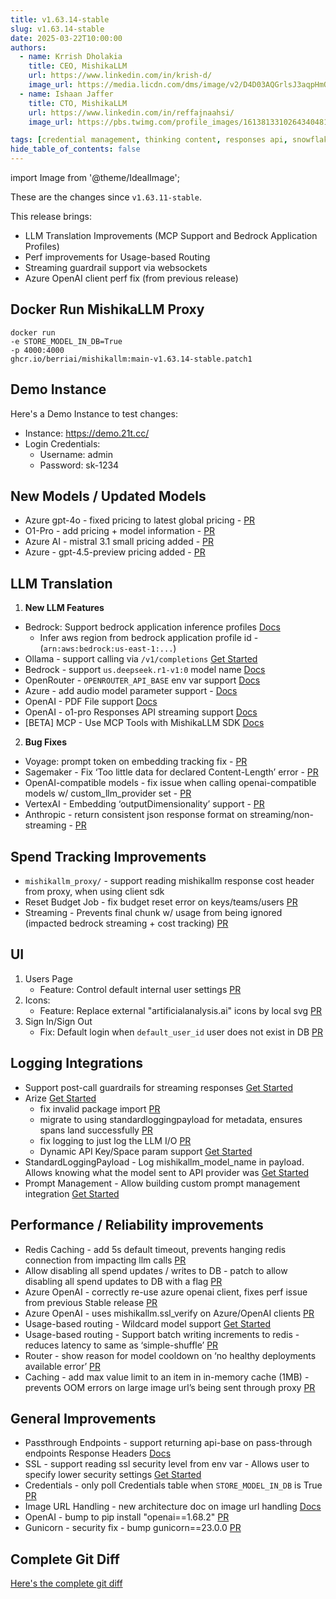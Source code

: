 ```yaml
---
title: v1.63.14-stable
slug: v1.63.14-stable
date: 2025-03-22T10:00:00
authors:
  - name: Krrish Dholakia
    title: CEO, MishikaLLM
    url: https://www.linkedin.com/in/krish-d/
    image_url: https://media.licdn.com/dms/image/v2/D4D03AQGrlsJ3aqpHmQ/profile-displayphoto-shrink_400_400/B4DZSAzgP7HYAg-/0/1737327772964?e=1749686400&v=beta&t=Hkl3U8Ps0VtvNxX0BNNq24b4dtX5wQaPFp6oiKCIHD8
  - name: Ishaan Jaffer
    title: CTO, MishikaLLM
    url: https://www.linkedin.com/in/reffajnaahsi/
    image_url: https://pbs.twimg.com/profile_images/1613813310264340481/lz54oEiB_400x400.jpg

tags: [credential management, thinking content, responses api, snowflake]
hide_table_of_contents: false
---
```


import Image from '@theme/IdealImage';

These are the changes since `v1.63.11-stable`.

This release brings:
- LLM Translation Improvements (MCP Support and Bedrock Application Profiles)
- Perf improvements for Usage-based Routing
- Streaming guardrail support via websockets
- Azure OpenAI client perf fix (from previous release)

## Docker Run MishikaLLM Proxy

```
docker run
-e STORE_MODEL_IN_DB=True
-p 4000:4000
ghcr.io/berriai/mishikallm:main-v1.63.14-stable.patch1
```

## Demo Instance

Here's a Demo Instance to test changes:
- Instance: https://demo.21t.cc/
- Login Credentials:
    - Username: admin
    - Password: sk-1234



## New Models / Updated Models

- Azure gpt-4o - fixed pricing to latest global pricing - [PR](https://github.com/skorpland/mishikallm/pull/9361)
- O1-Pro - add pricing + model information - [PR](https://github.com/skorpland/mishikallm/pull/9397)
- Azure AI - mistral 3.1 small pricing added - [PR](https://github.com/skorpland/mishikallm/pull/9453)
- Azure - gpt-4.5-preview pricing added - [PR](https://github.com/skorpland/mishikallm/pull/9453)



## LLM Translation

1. **New LLM Features**

- Bedrock: Support bedrock application inference profiles [Docs](https://docs.21t.cc/docs/providers/bedrock#bedrock-application-inference-profile)
   - Infer aws region from bedrock application profile id - (`arn:aws:bedrock:us-east-1:...`)
- Ollama - support calling via `/v1/completions` [Get Started](../../docs/providers/ollama#using-ollama-fim-on-v1completions)
- Bedrock - support `us.deepseek.r1-v1:0` model name [Docs](../../docs/providers/bedrock#supported-aws-bedrock-models)
- OpenRouter - `OPENROUTER_API_BASE` env var support [Docs](../../docs/providers/openrouter.md)
- Azure - add audio model parameter support - [Docs](../../docs/providers/azure#azure-audio-model)
- OpenAI - PDF File support [Docs](../../docs/completion/document_understanding#openai-file-message-type)
- OpenAI - o1-pro Responses API streaming support [Docs](../../docs/response_api.md#streaming)
- [BETA] MCP - Use MCP Tools with MishikaLLM SDK [Docs](../../docs/mcp)

2. **Bug Fixes**

- Voyage: prompt token on embedding tracking fix - [PR](https://github.com/skorpland/mishikallm/commit/56d3e75b330c3c3862dc6e1c51c1210e48f1068e)
- Sagemaker - Fix ‘Too little data for declared Content-Length’ error - [PR](https://github.com/skorpland/mishikallm/pull/9326)
- OpenAI-compatible models - fix issue when calling openai-compatible models w/ custom_llm_provider set - [PR](https://github.com/skorpland/mishikallm/pull/9355)
- VertexAI - Embedding ‘outputDimensionality’ support - [PR](https://github.com/skorpland/mishikallm/commit/437dbe724620675295f298164a076cbd8019d304)
- Anthropic - return consistent json response format on streaming/non-streaming - [PR](https://github.com/skorpland/mishikallm/pull/9437)

## Spend Tracking Improvements

- `mishikallm_proxy/` - support reading mishikallm response cost header from proxy, when using client sdk 
- Reset Budget Job - fix budget reset error on keys/teams/users [PR](https://github.com/skorpland/mishikallm/pull/9329)
- Streaming - Prevents final chunk w/ usage from being ignored (impacted bedrock streaming + cost tracking) [PR](https://github.com/skorpland/mishikallm/pull/9314)


## UI

1. Users Page
   - Feature: Control default internal user settings [PR](https://github.com/skorpland/mishikallm/pull/9328)
2. Icons:
   - Feature: Replace external "artificialanalysis.ai" icons by local svg [PR](https://github.com/skorpland/mishikallm/pull/9374)
3. Sign In/Sign Out
   - Fix: Default login when `default_user_id` user does not exist in DB [PR](https://github.com/skorpland/mishikallm/pull/9395)


## Logging Integrations

- Support post-call guardrails for streaming responses [Get Started](../../docs/proxy/guardrails/custom_guardrail#1-write-a-customguardrail-class)
- Arize [Get Started](../../docs/observability/arize_integration)
   - fix invalid package import [PR](https://github.com/skorpland/mishikallm/pull/9338)
   - migrate to using standardloggingpayload for metadata, ensures spans land successfully [PR](https://github.com/skorpland/mishikallm/pull/9338)
   - fix logging to just log the LLM I/O [PR](https://github.com/skorpland/mishikallm/pull/9353)
   - Dynamic API Key/Space param support [Get Started](../../docs/observability/arize_integration#pass-arize-spacekey-per-request)
- StandardLoggingPayload - Log mishikallm_model_name in payload. Allows knowing what the model sent to API provider was [Get Started](../../docs/proxy/logging_spec#standardlogginghiddenparams)
- Prompt Management - Allow building custom prompt management integration [Get Started](../../docs/proxy/custom_prompt_management.md)

## Performance / Reliability improvements

- Redis Caching - add 5s default timeout, prevents hanging redis connection from impacting llm calls [PR](https://github.com/skorpland/mishikallm/commit/db92956ae33ed4c4e3233d7e1b0c7229817159bf)
- Allow disabling all spend updates / writes to DB - patch to allow disabling all spend updates to DB with a flag [PR](https://github.com/skorpland/mishikallm/pull/9331)
- Azure OpenAI - correctly re-use azure openai client, fixes perf issue from previous Stable release [PR](https://github.com/skorpland/mishikallm/commit/f2026ef907c06d94440930917add71314b901413)
- Azure OpenAI - uses mishikallm.ssl_verify on Azure/OpenAI clients [PR](https://github.com/skorpland/mishikallm/commit/f2026ef907c06d94440930917add71314b901413)
- Usage-based routing - Wildcard model support [Get Started](../../docs/proxy/usage_based_routing#wildcard-model-support)
- Usage-based routing - Support batch writing increments to redis - reduces latency to same as ‘simple-shuffle’ [PR](https://github.com/skorpland/mishikallm/pull/9357)
- Router - show reason for model cooldown on ‘no healthy deployments available error’ [PR](https://github.com/skorpland/mishikallm/pull/9438)
- Caching - add max value limit to an item in in-memory cache (1MB) - prevents OOM errors on large image url’s being sent through proxy [PR](https://github.com/skorpland/mishikallm/pull/9448)


## General Improvements

- Passthrough Endpoints - support returning api-base on pass-through endpoints Response Headers [Docs](../../docs/proxy/response_headers#mishikallm-specific-headers)
- SSL - support reading ssl security level from env var - Allows user to specify lower security settings [Get Started](../../docs/guides/security_settings)
- Credentials - only poll Credentials table when `STORE_MODEL_IN_DB` is True [PR](https://github.com/skorpland/mishikallm/pull/9376)
- Image URL Handling - new architecture doc on image url handling [Docs](../../docs/proxy/image_handling)
- OpenAI - bump to pip install "openai==1.68.2" [PR](https://github.com/skorpland/mishikallm/commit/e85e3bc52a9de86ad85c3dbb12d87664ee567a5a)
- Gunicorn - security fix - bump gunicorn==23.0.0 [PR](https://github.com/skorpland/mishikallm/commit/7e9fc92f5c7fea1e7294171cd3859d55384166eb)


## Complete Git Diff

[Here's the complete git diff](https://github.com/skorpland/mishikallm/compare/v1.63.11-stable...v1.63.14.rc)